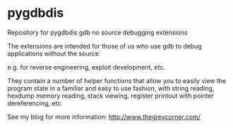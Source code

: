 pygdbdis
========

Repository for pygdbdis gdb no source debugging extensions


The extensions are intended for those of us who use gdb to debug applications without the source 

e.g. for reverse engineering, exploit development, etc.  

They contain a number of helper functions that allow you to easily view the program state in a familiar and easy to use fashion, with string reading, hexdump memory reading, stack viewing, register printout with pointer dereferencing, etc. 

See my blog for more information: http://www.thegreycorner.com/
